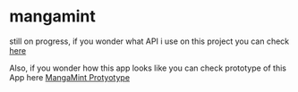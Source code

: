 # mangamint

still on progress, if you wonder what API i use on this project you can check [here](https://github.com/febryardiansyah/manga-api)

Also, if you wonder how this app looks like you can check prototype of this App here
[MangaMint Protyotype](https://www.figma.com/proto/tEwOEwAIycAuWfMOCffG3w/customDesign?node-id=591%3A3&scaling=scale-down)
